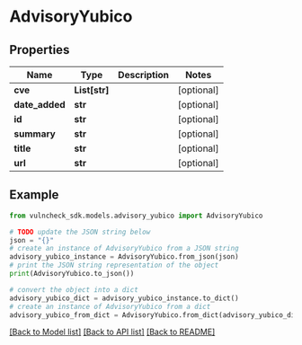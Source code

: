 # AdvisoryYubico


## Properties

Name | Type | Description | Notes
------------ | ------------- | ------------- | -------------
**cve** | **List[str]** |  | [optional] 
**date_added** | **str** |  | [optional] 
**id** | **str** |  | [optional] 
**summary** | **str** |  | [optional] 
**title** | **str** |  | [optional] 
**url** | **str** |  | [optional] 

## Example

```python
from vulncheck_sdk.models.advisory_yubico import AdvisoryYubico

# TODO update the JSON string below
json = "{}"
# create an instance of AdvisoryYubico from a JSON string
advisory_yubico_instance = AdvisoryYubico.from_json(json)
# print the JSON string representation of the object
print(AdvisoryYubico.to_json())

# convert the object into a dict
advisory_yubico_dict = advisory_yubico_instance.to_dict()
# create an instance of AdvisoryYubico from a dict
advisory_yubico_from_dict = AdvisoryYubico.from_dict(advisory_yubico_dict)
```
[[Back to Model list]](../README.md#documentation-for-models) [[Back to API list]](../README.md#documentation-for-api-endpoints) [[Back to README]](../README.md)


